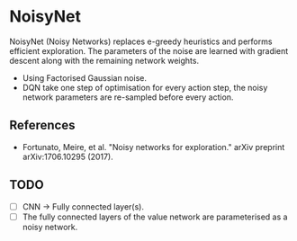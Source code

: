 # NoisyNet

NoisyNet (Noisy Networks) replaces e-greedy heuristics and performs efficient exploration.
The parameters of the noise are learned with gradient descent along with the remaining network weights.

* Using Factorised Gaussian noise.
* DQN take one step of optimisation for every action step, the noisy network parameters are re-sampled before every action.

## References

* Fortunato, Meire, et al. "Noisy networks for exploration." arXiv preprint arXiv:1706.10295 (2017).

## TODO

- [ ] CNN -> Fully connected layer(s).
- [ ] The fully connected layers of the value network are parameterised as a noisy network.

<!--
## Concrete example

```
Map:
[['Start    ', 'Normal   ', 'Normal   ', 'Normal   ', 'Normal   ', 'Normal   '],
 ['Normal   ', 'Normal   ', 'Normal   ', 'Normal   ', 'Normal   ', 'Normal   '],
 ['Normal   ', 'Normal   ', 'Normal   ', 'Normal   ', 'Normal   ', 'Normal   '],
 ['Normal   ', 'Normal   ', 'Normal   ', 'Normal   ', 'Obstacle ', 'Normal   '],
 ['Normal   ', 'Normal   ', 'Obstacle ', 'Obstacle ', 'Goal     ', 'Obstacle '],
 ['Normal   ', 'Normal   ', 'Normal   ', 'Normal   ', 'Normal   ', 'Normal   ']]
```

## Result

```
> Setting: Namespace(e=0.989, lr=0.001, r=200, s=100, y=0.95)
(Episode:   199, Steps:     9)
Score over time: -0.005
```

![Gs](./images/Gs.png)

```
Final Q-Table:
array([[ 0.636,  0.635,  0.613,  0.621],
       [ 0.635,  0.755,  0.604,  0.579],
       [ 0.561,  0.574,  0.569,  0.544],
       [ 0.616,  0.62 ,  0.57 ,  0.552],
       [ 0.561,  0.624,  0.591,  0.566],
       [ 0.683,  0.675,  0.602,  0.58 ],
       [ 0.6  ,  0.732,  0.687,  0.722],
       [ 0.535,  0.719,  0.547,  0.459],
       [ 0.592,  0.736,  0.634,  0.64 ],
       [ 0.576,  0.739,  0.618,  0.575],
       [ 0.592,  0.681,  0.653,  0.682],
       [ 0.575,  0.79 ,  0.623,  0.66 ],
       [ 0.777,  0.756,  0.736,  0.743],
       [ 0.701,  0.919,  0.769,  0.792],
       [ 0.524,  0.924,  0.627,  0.633],
       [ 0.771,  1.033,  0.86 ,  0.906],
       [ 0.623,  0.828,  0.707,  0.713],
       [ 0.667,  0.931,  0.778,  0.775],
       [ 0.605,  0.868,  0.759,  0.901],
       [ 0.738,  1.059,  0.806,  1.01 ],
       [ 1.291,  0.66 ,  0.966,  1.017],
       [ 0.581,  0.571,  0.624,  0.526],
       [ 1.095,  1.721,  1.218,  1.397],
       [ 0.82 , -0.115,  1.284,  0.968],
       [ 0.794,  1.02 ,  0.994,  1.049],
       [ 1.067,  1.127,  1.067,  0.479],
       [ 0.693,  1.283,  0.568,  0.355],
       [ 0.448,  1.37 , -0.087,  1.76 ],
       [ 0.501,  0.803,  0.737,  0.865],
       [ 1.141,  1.483,  1.792,  1.674],
       [ 0.891,  0.919,  0.97 ,  1.086],
       [ 0.559,  0.678,  0.686,  1.255],
       [-0.234,  0.723,  0.731,  1.424],
       [ 0.574,  1.378,  1.165,  1.627],
       [ 1.751,  1.599,  1.443,  1.415],
       [ 0.509,  1.455,  1.61 ,  1.447]])
Map:
[['Start    ', 'Normal   ', 'Normal   ', 'Normal   ', 'Normal   ', 'Normal   '],
 ['Normal   ', 'Normal   ', 'Normal   ', 'Normal   ', 'Normal   ', 'Normal   '],
 ['Normal   ', 'Normal   ', 'Normal   ', 'Normal   ', 'Normal   ', 'Normal   '],
 ['Normal   ', 'Normal   ', 'Normal   ', 'Normal   ', 'Obstacle ', 'Normal   '],
 ['Normal   ', 'Normal   ', 'Obstacle ', 'Obstacle ', 'Goal     ', 'Obstacle '],
 ['Normal   ', 'Normal   ', 'Normal   ', 'Normal   ', 'Normal   ', 'Normal   ']]
Q-map:
[['Up       ', 'Down     ', 'Down     ', 'Down     ', 'Down     ', 'Up       '],
 ['Down     ', 'Down     ', 'Down     ', 'Down     ', 'Right    ', 'Down     '],
 ['Up       ', 'Down     ', 'Down     ', 'Down     ', 'Down     ', 'Down     '],
 ['Right    ', 'Down     ', 'Up       ', 'Left     ', 'Down     ', 'Left     '],
 ['Right    ', 'Down     ', 'Down     ', 'Right    ', 'Right    ', 'Left     '],
 ['Right    ', 'Right    ', 'Right    ', 'Right    ', 'Up       ', 'Left     ']]
```
-->
